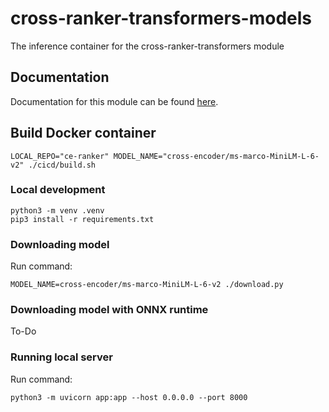 # cross-ranker-transformers-models
The inference container for the cross-ranker-transformers module

## Documentation

Documentation for this module can be found [here](https://weaviate.io/developers/weaviate/current/reader-generator-modules/qna-transformers.html).

## Build Docker container

```
LOCAL_REPO="ce-ranker" MODEL_NAME="cross-encoder/ms-marco-MiniLM-L-6-v2" ./cicd/build.sh
```

### Local development

```
python3 -m venv .venv
pip3 install -r requirements.txt
```

### Downloading model

Run command: 
```
MODEL_NAME=cross-encoder/ms-marco-MiniLM-L-6-v2 ./download.py
```

### Downloading model with ONNX runtime
To-Do

### Running local server

Run command:
```
python3 -m uvicorn app:app --host 0.0.0.0 --port 8000    
```
